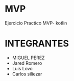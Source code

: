 # MVP
Ejercicio Practico  MVP- kotlin

# INTEGRANTES 
- MIGUEL PEREZ
- Jared Romero
- Luis Lovo 
- Carlos siliezar 
